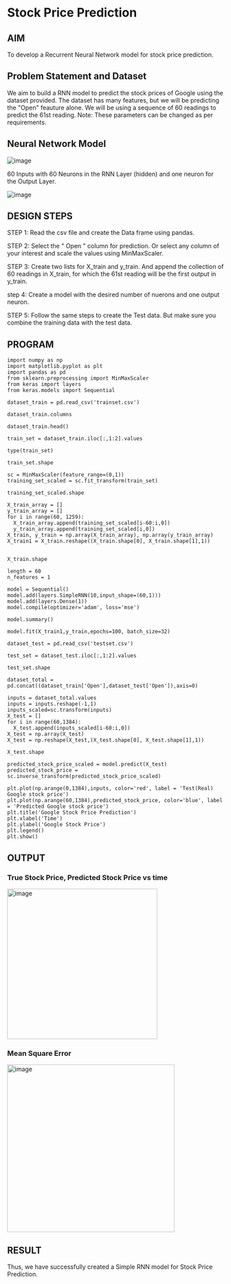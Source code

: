 # Stock Price Prediction

## AIM

To develop a Recurrent Neural Network model for stock price prediction.

## Problem Statement and Dataset

We aim to build a RNN model to predict the stock prices of Google using the dataset provided. The dataset has many features, but we will be predicting the "Open" feauture alone. We will be using a sequence of 60 readings to predict the 61st reading. Note: These parameters can be changed as per requirements.

## Neural Network Model

![image](https://github.com/Nagajyothichinta/rnn-stock-price-prediction/assets/94191344/24199a52-913a-4db0-9748-889a1de1509d)

60 Inputs with 60 Neurons in the RNN Layer (hidden) and one neuron for the Output Layer.

![image](https://github.com/Nagajyothichinta/rnn-stock-price-prediction/assets/94191344/756f60a3-1de8-416f-8a30-ee463a7c7458)


## DESIGN STEPS

STEP 1:
Read the csv file and create the Data frame using pandas.

STEP 2:
Select the " Open " column for prediction. Or select any column of your interest and scale the values using MinMaxScaler.

STEP 3:
Create two lists for X_train and y_train. And append the collection of 60 readings in X_train, for which the 61st reading will be the first output in y_train.

step 4:
Create a model with the desired number of nuerons and one output neuron.

STEP 5:
Follow the same steps to create the Test data. But make sure you combine the training data with the test data.

## PROGRAM
```
import numpy as np
import matplotlib.pyplot as plt
import pandas as pd
from sklearn.preprocessing import MinMaxScaler
from keras import layers
from keras.models import Sequential

dataset_train = pd.read_csv('trainset.csv')

dataset_train.columns

dataset_train.head()

train_set = dataset_train.iloc[:,1:2].values

type(train_set)

train_set.shape

sc = MinMaxScaler(feature_range=(0,1))
training_set_scaled = sc.fit_transform(train_set)

training_set_scaled.shape

X_train_array = []
y_train_array = []
for i in range(60, 1259):
  X_train_array.append(training_set_scaled[i-60:i,0])
  y_train_array.append(training_set_scaled[i,0])
X_train, y_train = np.array(X_train_array), np.array(y_train_array)
X_train1 = X_train.reshape((X_train.shape[0], X_train.shape[1],1))


X_train.shape

length = 60
n_features = 1

model = Sequential()
model.add(layers.SimpleRNN(10,input_shape=(60,1)))
model.add(layers.Dense(1))
model.compile(optimizer='adam', loss='mse')

model.summary()

model.fit(X_train1,y_train,epochs=100, batch_size=32)

dataset_test = pd.read_csv('testset.csv')

test_set = dataset_test.iloc[:,1:2].values

test_set.shape

dataset_total = pd.concat((dataset_train['Open'],dataset_test['Open']),axis=0)

inputs = dataset_total.values
inputs = inputs.reshape(-1,1)
inputs_scaled=sc.transform(inputs)
X_test = []
for i in range(60,1384):
  X_test.append(inputs_scaled[i-60:i,0])
X_test = np.array(X_test)
X_test = np.reshape(X_test,(X_test.shape[0], X_test.shape[1],1))

X_test.shape

predicted_stock_price_scaled = model.predict(X_test)
predicted_stock_price = sc.inverse_transform(predicted_stock_price_scaled)

plt.plot(np.arange(0,1384),inputs, color='red', label = 'Test(Real) Google stock price')
plt.plot(np.arange(60,1384),predicted_stock_price, color='blue', label = 'Predicted Google stock price')
plt.title('Google Stock Price Prediction')
plt.xlabel('Time')
plt.ylabel('Google Stock Price')
plt.legend()
plt.show()
```
## OUTPUT

### True Stock Price, Predicted Stock Price vs time

<img width="349" alt="image" src="https://github.com/Nagajyothichinta/rnn-stock-price-prediction/assets/94191344/dd548a2e-02e8-4a15-8723-3262c45f5be9">


### Mean Square Error

<img width="389" alt="image" src="https://github.com/Nagajyothichinta/rnn-stock-price-prediction/assets/94191344/72caaf92-e6ab-4cbb-8ee2-62eeac8f22bf">


## RESULT
Thus, we have successfully created a Simple RNN model for Stock Price Prediction.
